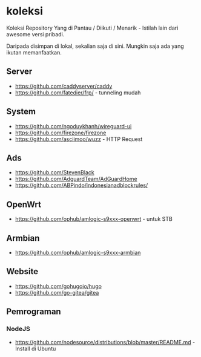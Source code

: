 # koleksi
Koleksi Repository Yang di Pantau / Diikuti / Menarik - Istilah lain dari awesome versi pribadi.

Daripada disimpan di lokal, sekalian saja di sini. Mungkin saja ada yang ikutan memanfaatkan.

## Server

- https://github.com/caddyserver/caddy
- https://github.com/fatedier/frp/ - tunneling mudah


## System

- https://github.com/ngoduykhanh/wireguard-ui
- https://github.com/firezone/firezone
- https://github.com/asciimoo/wuzz - HTTP Request

## Ads

- https://github.com/StevenBlack
- https://github.com/AdguardTeam/AdGuardHome
- https://github.com/ABPindo/indonesianadblockrules/

## OpenWrt

- https://github.com/ophub/amlogic-s9xxx-openwrt - untuk STB

## Armbian

- https://github.com/ophub/amlogic-s9xxx-armbian

## Website

- https://github.com/gohugoio/hugo
- https://github.com/go-gitea/gitea 

## Pemrograman

### NodeJS

- https://github.com/nodesource/distributions/blob/master/README.md - Install di Ubuntu
